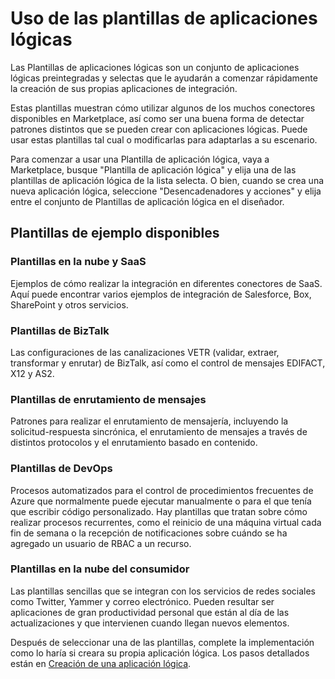 <properties
 pageTitle="Uso de plantillas de aplicación lógica en el Servicio de aplicaciones de Azure | Microsoft Azure"
 description="Aprenda a usar plantillas de aplicaciones lógicas creadas previamente que le ayudarán a comenzar."
 authors="kevinlam1"
 manager="dwrede"
 editor=""
 services="app-service\logic"
 documentationCenter=""/>

<tags
	ms.service="app-service-logic"
	ms.workload="integration"
	ms.tgt_pltfrm="na"
	ms.devlang="na"
	ms.topic="article"
	ms.date="12/09/2015"
	ms.author="klam"/>

# Uso de las plantillas de aplicaciones lógicas

Las Plantillas de aplicaciones lógicas son un conjunto de aplicaciones lógicas preintegradas y selectas que le ayudarán a comenzar rápidamente la creación de sus propias aplicaciones de integración.

Estas plantillas muestran cómo utilizar algunos de los muchos conectores disponibles en Marketplace, así como ser una buena forma de detectar patrones distintos que se pueden crear con aplicaciones lógicas. Puede usar estas plantillas tal cual o modificarlas para adaptarlas a su escenario.

Para comenzar a usar una Plantilla de aplicación lógica, vaya a Marketplace, busque "Plantilla de aplicación lógica" y elija una de las plantillas de aplicación lógica de la lista selecta. O bien, cuando se crea una nueva aplicación lógica, seleccione "Desencadenadores y acciones" y elija entre el conjunto de Plantillas de aplicación lógica en el diseñador.

## Plantillas de ejemplo disponibles

### Plantillas en la nube y SaaS
Ejemplos de cómo realizar la integración en diferentes conectores de SaaS. Aquí puede encontrar varios ejemplos de integración de Salesforce, Box, SharePoint y otros servicios.

### Plantillas de BizTalk
Las configuraciones de las canalizaciones VETR (validar, extraer, transformar y enrutar) de BizTalk, así como el control de mensajes EDIFACT, X12 y AS2.

### Plantillas de enrutamiento de mensajes
Patrones para realizar el enrutamiento de mensajería, incluyendo la solicitud-respuesta sincrónica, el enrutamiento de mensajes a través de distintos protocolos y el enrutamiento basado en contenido.

### Plantillas de DevOps
Procesos automatizados para el control de procedimientos frecuentes de Azure que normalmente puede ejecutar manualmente o para el que tenía que escribir código personalizado. Hay plantillas que tratan sobre cómo realizar procesos recurrentes, como el reinicio de una máquina virtual cada fin de semana o la recepción de notificaciones sobre cuándo se ha agregado un usuario de RBAC a un recurso.

### Plantillas en la nube del consumidor
Las plantillas sencillas que se integran con los servicios de redes sociales como Twitter, Yammer y correo electrónico. Pueden resultar ser aplicaciones de gran productividad personal que están al día de las actualizaciones y que intervienen cuando llegan nuevos elementos.

Después de seleccionar una de las plantillas, complete la implementación como lo haría si creara su propia aplicación lógica. Los pasos detallados están en [Creación de una aplicación lógica](app-service-logic-create-a-logic-app.md).
 

<!---HONumber=AcomDC_1217_2015-->
